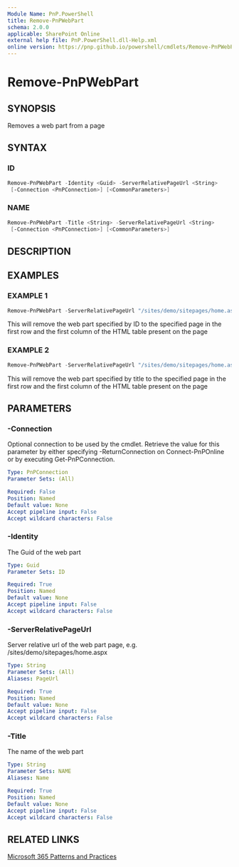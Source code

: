 ```yaml
---
Module Name: PnP.PowerShell
title: Remove-PnPWebPart
schema: 2.0.0
applicable: SharePoint Online
external help file: PnP.PowerShell.dll-Help.xml
online version: https://pnp.github.io/powershell/cmdlets/Remove-PnPWebPart.html
---
```

 
# Remove-PnPWebPart

## SYNOPSIS
Removes a web part from a page

## SYNTAX

### ID
```powershell
Remove-PnPWebPart -Identity <Guid> -ServerRelativePageUrl <String> 
 [-Connection <PnPConnection>] [<CommonParameters>]
```

### NAME
```powershell
Remove-PnPWebPart -Title <String> -ServerRelativePageUrl <String> 
 [-Connection <PnPConnection>] [<CommonParameters>]
```

## DESCRIPTION

## EXAMPLES

### EXAMPLE 1
```powershell
Remove-PnPWebPart -ServerRelativePageUrl "/sites/demo/sitepages/home.aspx" -Identity a2875399-d6ff-43a0-96da-be6ae5875f82
```

This will remove the web part specified by ID to the specified page in the first row and the first column of the HTML table present on the page

### EXAMPLE 2
```powershell
Remove-PnPWebPart -ServerRelativePageUrl "/sites/demo/sitepages/home.aspx" -Title MyWebpart
```

This will remove the web part specified by title to the specified page in the first row and the first column of the HTML table present on the page

## PARAMETERS

### -Connection
Optional connection to be used by the cmdlet. Retrieve the value for this parameter by either specifying -ReturnConnection on Connect-PnPOnline or by executing Get-PnPConnection.

```yaml
Type: PnPConnection
Parameter Sets: (All)

Required: False
Position: Named
Default value: None
Accept pipeline input: False
Accept wildcard characters: False
```

### -Identity
The Guid of the web part

```yaml
Type: Guid
Parameter Sets: ID

Required: True
Position: Named
Default value: None
Accept pipeline input: False
Accept wildcard characters: False
```

### -ServerRelativePageUrl
Server relative url of the web part page, e.g. /sites/demo/sitepages/home.aspx

```yaml
Type: String
Parameter Sets: (All)
Aliases: PageUrl

Required: True
Position: Named
Default value: None
Accept pipeline input: False
Accept wildcard characters: False
```

### -Title
The name of the web part

```yaml
Type: String
Parameter Sets: NAME
Aliases: Name

Required: True
Position: Named
Default value: None
Accept pipeline input: False
Accept wildcard characters: False
```



## RELATED LINKS

[Microsoft 365 Patterns and Practices](https://aka.ms/m365pnp)

